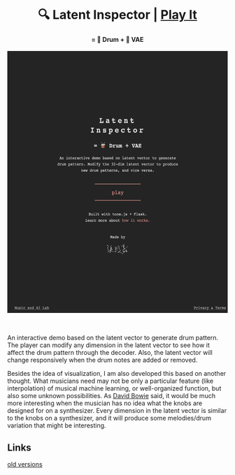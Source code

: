 <h1 align="center">
🔍 Latent Inspector | <a href="http://vibertthio.com/drum-vae-client/public/" target="_blank">Play It<a/>
</h1>

<h4 align="center">
= 🥁 Drum +  🤖 VAE
</h4>

<p align="center">
  <img src="./assets/drum-vae.gif" height="600px"/>
</p>


<br />

An interactive demo based on the latent vector to generate drum pattern. The player can modify any dimension in the latent vector to see how it affect the drum pattern through the decoder. Also, the latent vector will change responsively when the drum notes are added or removed.

Besides the idea of visualization, I am also developed this based on another thought. What musicians need may not be only a particular feature (like interpolation) of musical machine learning, or well-organized function, but also some unknown possibilities. As [David Bowie](https://www.youtube.com/watch?v=yadcdunOd7U) said, it would be much more interesting when the musician has no idea what the knobs are designed for on a synthesizer. Every dimension in the latent vector is similar to the knobs on a synthesizer, and it will produce some melodies/drum variation that might be interesting.

## Links

[old versions](./assets/versions.md)

